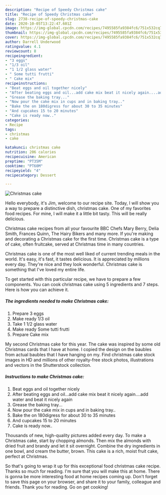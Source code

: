```yaml
---
description: "Recipe of Speedy Christmas cake"
title: "Recipe of Speedy Christmas cake"
slug: 2738-recipe-of-speedy-christmas-cake
date: 2020-10-05T13:22:47.601Z
image: https://img-global.cpcdn.com/recipes/7495585fa9384fc6/751x532cq70/christmas-cake-recipe-main-photo.jpg
thumbnail: https://img-global.cpcdn.com/recipes/7495585fa9384fc6/751x532cq70/christmas-cake-recipe-main-photo.jpg
cover: https://img-global.cpcdn.com/recipes/7495585fa9384fc6/751x532cq70/christmas-cake-recipe-main-photo.jpg
author: Darrell Underwood
ratingvalue: 4.1
reviewcount: 8
recipeingredient:
- "3 eggs"
- "1/3 oil"
- "1 1/2 glass water"
- " Some tutti frutti"
- " Cake mix"
recipeinstructions:
- "Beat eggs and oil together nicely"
- "After beating eggs and oil...add cake mix beat it nicely again....add water and beat it nicely again"
- "Grease the baking tray..."
- "Now pour the cake mix in cups and in baking tray.."
- "Bake the on 180digress for about 30 to 35 minutes"
- "And cupcakes 15 to 20 minutes"
- "Cake is ready now.."
categories:
- Recipe
tags:
- christmas
- cake

katakunci: christmas cake 
nutrition: 206 calories
recipecuisine: American
preptime: "PT35M"
cooktime: "PT60M"
recipeyield: "4"
recipecategory: Dessert

---
```



![Christmas cake](https://img-global.cpcdn.com/recipes/7495585fa9384fc6/751x532cq70/christmas-cake-recipe-main-photo.jpg)

Hello everybody, it's Jim, welcome to our recipe site. Today, I will show you a way to prepare a distinctive dish, christmas cake. One of my favorites food recipes. For mine, I will make it a little bit tasty. This will be really delicious.

Christmas cake recipes from all your favourite BBC Chefs Mary Berry, Delia Smith, Frances Quinn, The Hairy Bikers and many more. If you&#39;re making and decorating a Christmas cake for the first time. Christmas cake is a type of cake, often fruitcake, served at Christmas time in many countries.

Christmas cake is one of the most well liked of current trending meals in the world. It's easy, it's fast, it tastes delicious. It is appreciated by millions every day. They're nice and they look wonderful. Christmas cake is something that I've loved my entire life.


To get started with this particular recipe, we have to prepare a few components. You can cook christmas cake using 5 ingredients and 7 steps. Here is how you can achieve it.

<!--inarticleads1-->

##### The ingredients needed to make Christmas cake:

1. Prepare 3 eggs
1. Make ready 1/3 oil
1. Take 1 1/2 glass water
1. Make ready  Some tutti frutti
1. Prepare  Cake mix


My second Christmas cake for this year. The cake was inspired by some old Christmas cards that I have at home. I copied the design on the baubles from actual baubles that I have hanging on my. Find christmas cake stock images in HD and millions of other royalty-free stock photos, illustrations and vectors in the Shutterstock collection. 

<!--inarticleads2-->

##### Instructions to make Christmas cake:

1. Beat eggs and oil together nicely
1. After beating eggs and oil...add cake mix beat it nicely again....add water and beat it nicely again
1. Grease the baking tray...
1. Now pour the cake mix in cups and in baking tray..
1. Bake the on 180digress for about 30 to 35 minutes
1. And cupcakes 15 to 20 minutes
1. Cake is ready now..


Thousands of new, high-quality pictures added every day. To make a Christmas cake, start by chopping almonds. Then mix the almonds with dried fruit and brandy and let it sit overnight. Combine the dry ingredients in one bowl, and cream the butter, brown. This cake is a rich, moist fruit cake, perfect at Christmas. 

So that's going to wrap it up for this exceptional food christmas cake recipe. Thanks so much for reading. I'm sure that you will make this at home. There is gonna be more interesting food at home recipes coming up. Don't forget to save this page on your browser, and share it to your family, colleague and friends. Thank you for reading. Go on get cooking!
